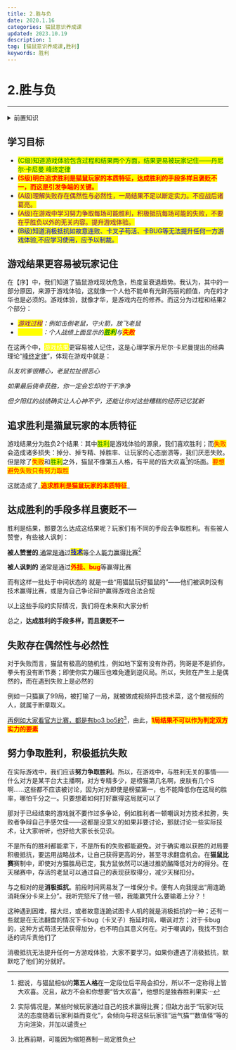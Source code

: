 ```yaml
---
title: 2.胜与负
date: 2020.1.16
categories: 猫鼠意识养成课
updated: 2023.10.19
description: 1
tag: [猫鼠意识养成课,胜利]
keywords: 胜利
---
```


# 2.胜与负



------



<details>
<summary>前置知识</summary>

序

</details>

## 学习目标

* <mark style="color:green;">(C级)知道游戏体验包含过程和结果两个方面，结果更易被玩家记住——丹尼尔·卡尼曼  峰终定律</mark>
* <mark style="color:red;background-color:yellow;">**(S级)明白追求胜利是猫鼠玩家的本质特征，达成胜利的手段多样且褒贬不一，而这是引发争端的关键。**</mark>
* <mark style="color:purple;">(A级)理解失败存在偶然性与必然性，一局结果不足以断定实力。不应战后诸葛亮。</mark>
* <mark style="color:purple;">(A级)在游戏中学习努力争取每场可能胜利，积极抵抗每场可能的失败，不要在乎胜负以外的无关内容。提升游戏体验。</mark>
* <mark style="color:blue;">(B级)知道消极抵抗如故意连败、卡叉子苟活、卡BUG等无法提升任何一方游戏体验,不应学习使用，应予以制裁。</mark>

## 游戏结果更容易被玩家记住

&#x20;   在【序】中，我们知道了猫鼠游戏现状危急，热度呈衰退趋势。我认为，其中的一部分原因，来源于游戏体验，这就像一个人他不能单有光鲜亮丽的颜值，内在的才华也是必须的。游戏体验，就像才华，是游戏内在的修养。而这分为过程和结果2个部分：

* _<mark style="color:purple;">游戏过程</mark>：例如击倒老鼠，守火箭，放飞老鼠_
* _<mark style="color:yellow;">游戏结果</mark>：个人战绩上面显示的<mark style="color:green;">**胜利**</mark>与<mark style="color:red;">**失败**</mark>_

&#x20;   在这两个中，<mark style="color:white;">游戏结果</mark>更容易被人记住，这是心理学家丹尼尔·卡尼曼提出的经典理论“[峰终定律](https://baike.baidu.com/item/%E5%B3%B0%E7%BB%88%E5%AE%9A%E5%BE%8B/6345450?fr=ge\_ala)”，体现在游戏中就是：

_队友坑爹很糟心，老鼠拉扯很恶心_

_如果最后侥幸获胜，你一定会忘却的干干净净_

_但夕阳红的战绩确实让人心神不宁，还能让你对这些糟糕的经历记忆犹新_

## 追求胜利是猫鼠玩家的本质特征

&#x20;   游戏结果分为胜负2个结果：其中<mark style="color:green;">胜利</mark>是游戏体验的源泉，我们喜欢胜利；而<mark style="color:red;">失败</mark>会造成诸多损失：掉分、掉专精、掉胜率、让玩家的心态崩溃等，我们厌恶失败。但是除了<mark style="color:red;">失败</mark>和<mark style="color:green;">胜利</mark>之外，猫鼠不像第五人格，有平局的皆大欢喜[^1]的场面。<mark style="color:red;">要想避免失败只有努力取胜</mark>


这就造成了_<mark style="color:red;background-color:yellow;">**追求胜利是猫鼠玩家的本质特征**</mark>_

## 达成胜利的手段多样且褒贬不一

胜利是结果，那要怎么达成这结果呢？玩家们有不同的手段去争取胜利。有些被人赞誉，有些被人讽刺：

[**被人赞誉的**   通常是通过<mark style="color:blue;">**技术**</mark>等个人能力赢得比赛](#user-content-fn-2)[^2]

**被人讽刺的**  通常是通过<mark style="color:red;">**外挂、bug**</mark>等赢得比赛

而有这样一批处于中间状态的 就是一些“用猫鼠玩好猫鼠的”——他们被讽刺没有技术赢得比赛，或是为自己争论辩护赢得游戏合法合规

以上这些手段的实际情况，我们将在未来和大家分析

总之，**达成胜利的手段多样，而且褒贬不一**

## 失败存在偶然性与必然性

对于失败而言，猫鼠有极高的随机性，例如地下室有没有炸药，狗哥是不是抓你，拳头有没有断节奏；即使你实力碾压也难免遭到逆风局。所以，失败在产生上是偶然的，而在遇到失败上是必然的                &#x20;

例如一只猫赢了99局，被打输了一局，就被做成视频抨击技术菜，这个做视频的人，就属于断章取义。

[再例如大家看官方比赛，都是有bo3 bo5的](#user-content-fn-3)[^3]，由此，<mark style="color:red;">**1局结果不可以作为判定双方实力的要素**</mark>

## 努力争取胜利，积极抵抗失败

&#x20;       在实际游戏中，我们应该**努力争取胜利**。所以，在游戏中，与胜利无关的事情——什么对方是某平台大主播啊，对方专精多少，是榜猫第几名啊，皮肤有几个S啊......这些都不应该被讨论，因为对方即使是榜猫第一，也不能降低你在这局的胜率，哪怕千分之一。只要想着如何打好赢得这局就可以了

&#x20;       那对于已经结束的游戏就不要作过多争论，例如胜利者一顿嘲讽对方技术拉胯，失败者争辩自己手感欠佳——这都是没意义的如果非要讨论，那就讨论一些实际技术，让大家听听，也好给大家长长见识。

&#x20;       不是所有的胜利都能拿下，不是所有的失败都能避免。对于确实难以获胜的对局要积极抵抗，要运用战略战术，让自己获得更高的分，甚至寻求翻盘机会。在**猫鼠比赛**赛制中，即使对方猫胜局已定，我方鼠依然可以通过推奶酪降低对方的得分。在天梯赛中，存活的老鼠可以通过自己的表现获取得分，减少天梯扣分。

&#x20;       与之相对的是**消极抵抗**。前段时间网易发了一堆保分卡。便有人向我提出“用连跪消耗保分卡来上分”。我听完怒斥了他一顿，我能赢凭什么要输着上分？！

&#x20;       这种遇到困难，摆大烂，或者故意连跪试图卡人机的就是消极抵抗的一种；还有一些就是在无法翻盘的情况下卡bug（卡叉子）拖延时间，嘲讽对方；对于卡bug的，这种方式苟活无法获得加分，也不明白其意义何在。对于嘲讽的，我找不到合适的词斥责他们了

&#x20;       消极抵抗无法提升任何一方游戏体验，大家不要学习。如果你遭遇了消极抵抗，默默吃了他们的分就好。



[^1]: 据说，与猫鼠相似的**第五人格**在一定段位后平局会扣分，所以不一定称得上皆大欢喜。况且，敌方不会和你想要“皆大欢喜”，他想的是独吞胜利果实···

[^2]: 实际情况是，某些时候玩家通过自己的技术赢得比赛；但敌方出于“玩家对玩法的态度随着玩家利益而变化”，会倾向与将这些玩家往”运气猫“”数值怪“等的方向渲染，并加以谴责

[^3]: 比赛前期，可能因为缩短赛制一局定胜负
